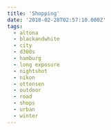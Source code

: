```yaml
---
title: 'Shopping'
date: '2018-02-28T02:57:10.000Z'
tags:
  - altona
  - blackandwhite
  - city
  - d300s
  - hamburg
  - long exposure
  - nightshot
  - nikon
  - ottensen
  - outdoor
  - road
  - shops
  - urban
  - winter
---
```

